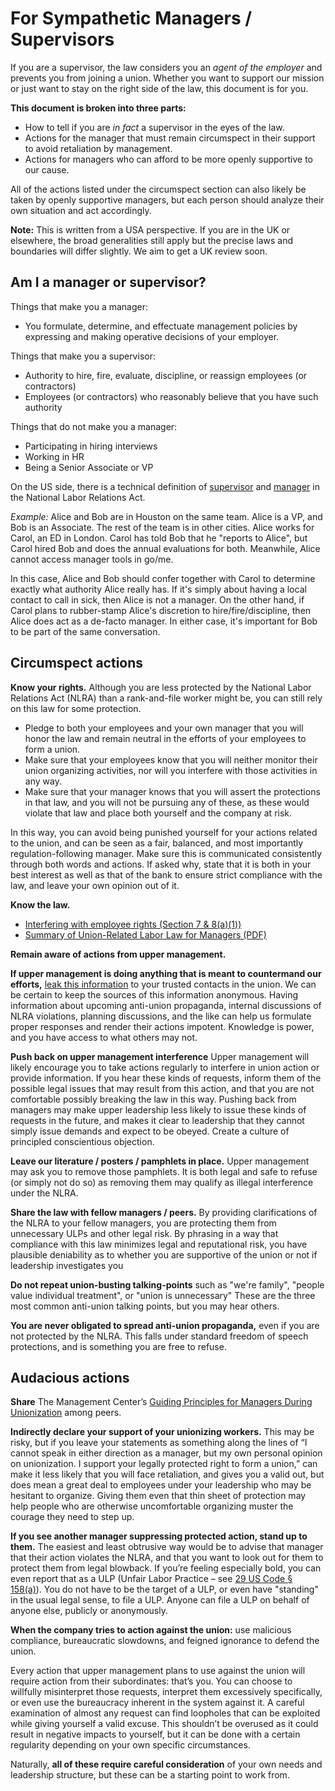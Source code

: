 # For Sympathetic Managers / Supervisors

If you are a supervisor, the law considers you an *agent of the employer* and prevents you from joining a union.
Whether you want to support our mission or just want to stay on the right side of the law, this document is for you.

**This document is broken into three parts:**

* How to tell if you are *in fact* a supervisor in the eyes of the law.
* Actions for the manager that must remain circumspect in their support to avoid retaliation by management.
* Actions for managers who can afford to be more openly supportive to our cause.

All of the actions listed under the circumspect section can also likely be taken by openly supportive managers, but each person should analyze their own situation and act accordingly.

**Note:** This is written from a USA perspective.
If you are in the UK or elsewhere, the broad generalities still apply but the precise laws and boundaries will differ slightly.
We aim to get a UK review soon.


## Am I a manager or supervisor?

Things that make you a manager:

* You formulate, determine, and effectuate management policies by expressing and making operative decisions of your employer.

Things that make you a supervisor:

* Authority to hire, fire, evaluate, discipline, or reassign employees (or contractors)
* Employees (or contractors) who reasonably believe that you have such authority

Things that do not make you a manager:

* Participating in hiring interviews
* Working in HR
* Being a Senior Associate or VP

On the US side, there is a technical definition of
[supervisor](https://www.law.cornell.edu/definitions/uscode.php?width=840&height=800&iframe=true&def_id=29-USC-1697229976-858777245&term_occur=999&term_src=title:29:chapter:7:subchapter:II:section:152)
and
[manager](https://www.law.cornell.edu/wex/managerial_employee)
in the National Labor Relations Act. 

*Example:* Alice and Bob are in Houston on the same team.
Alice is a VP, and Bob is an Associate.
The rest of the team is in other cities.
Alice works for Carol, an ED in London.
Carol has told Bob that he "reports to Alice",
but Carol hired Bob and does the annual evaluations for both.
Meanwhile, Alice cannot access manager tools in go/me.

In this case, Alice and Bob should confer together with Carol to determine exactly what authority Alice really has.
If it's simply about having a local contact to call in sick, then Alice is not a manager.
On the other hand, if Carol plans to rubber-stamp Alice's discretion to hire/fire/discipline,
then Alice does act as a de-facto manager. In either case, it's important for Bob to be part of
the same conversation.

## Circumspect actions

**Know your rights.**
Although you are less protected by the National Labor Relations Act (NLRA) than a rank-and-file worker might be, you can still rely on this law for some protection.

* Pledge to both your employees and your own manager that you will honor the law and remain neutral in the efforts of your employees to form a union.
* Make sure that your employees know that you will neither monitor their union organizing activities, nor will you interfere with those activities in any way.
* Make sure that your manager knows that you will assert the protections in that law, and you will not be pursuing any of these, as these would violate that law and place both yourself and the company at risk.

In this way, you can avoid being punished yourself for your actions related to the union, and can be seen as a fair, balanced, and most importantly regulation-following manager.
Make sure this is communicated consistently through both words and actions.
If asked why, state that it is both in your best interest as well as that of the bank to ensure strict compliance with the law, and leave your own opinion out of it.

**Know the law.**
* [Interfering with employee rights (Section 7 & 8(a)(1))](https://www.nlrb.gov/about-nlrb/rights-we-protect/the-law/interfering-with-employee-rights-section-7-8a1)
* [Summary of Union-Related Labor Law for Managers (PDF)](https://static1.squarespace.com/static/651eeddc8d7ed372484d2e59/t/65c55e824547cb519d625633/1707433602125/BN+Resource+Management+Communications.pdf)

**Remain aware of actions from upper management.**

**If upper management is doing anything that is meant to countermand our efforts,**
[leak this information](/contact) to your trusted contacts in the union. We can be certain to keep the sources of this information anonymous.
Having information about upcoming anti-union propaganda, internal discussions of NLRA violations, planning discussions,
and the like can help us formulate proper responses and render their actions impotent.
Knowledge is power, and you have access to what others may not.

**Push back on upper management interference**
Upper management will likely encourage you to take actions regularly to interfere in union action or provide information. If you hear these kinds of requests, inform them of the possible legal issues that may result from this action, and that you are not comfortable possibly breaking the law in this way. Pushing back from managers may make upper leadership less likely to issue these kinds of requests in the future, and makes it clear to leadership that they cannot simply issue demands and expect to be obeyed. Create a culture of principled conscientious objection.

**Leave our literature / posters / pamphlets in place.**
Upper management may ask you to remove those pamphlets. It is both legal and safe to refuse (or simply not do so) as removing them may qualify as illegal interference under the NLRA.

**Share the law with fellow managers / peers.**
By providing clarifications of the NLRA to your fellow managers, you are protecting them from unnecessary ULPs and other legal risk. By phrasing in a way that compliance with this law minimizes legal and reputational risk, you have plausible deniability as to whether you are supportive of the union or not if leadership investigates you

**Do not repeat union-busting talking-points**
such as "we're family", "people value individual treatment", or "union is unnecessary"
These are the three most common anti-union talking points, but you may hear others.

**You are never obligated to spread anti-union propaganda,** even if you are not protected by the NLRA.
This falls under standard freedom of speech protections, and is something you are free to refuse.

## Audacious actions

**Share** The Management Center’s
[Guiding Principles for Managers During Unionization](https://www.managementcenter.org/resources/four-guiding-principles-for-managers-during-unionization/)
among peers.

**Indirectly declare your support of your unionizing workers.**
This may be risky, but if you leave your statements as something along the lines of “I cannot speak in either direction as a manager, but my own personal opinion on unionization. I support your legally protected right to form a union,” can make it less likely that you will face retaliation, and gives you a valid out, but does mean a great deal to employees under your leadership who may be hesitant to organize. Giving them even that thin sheet of protection may help people who are otherwise uncomfortable organizing muster the courage they need to step up.

**If you see another manager suppressing protected action, stand up to them.**
The easiest and least obtrusive way would be to advise that manager that their action violates the NLRA,
and that you want to look out for them to protect them from legal blowback.
If you’re feeling especially bold, you can even report that as a ULP
(Unfair Labor Practice – see [29 US Code § 158(a)](https://www.law.cornell.edu/uscode/text/29/158)).
You do not have to be the target of a ULP, or even have "standing" in the usual legal sense, to file a ULP.
Anyone can file a ULP on behalf of anyone else, publicly or anonymously.

**When the company tries to action against the union:**
use malicious compliance, bureaucratic slowdowns, and feigned ignorance to defend the union.

Every action that upper management plans to use against the union will require action from their subordinates: that’s you.
You can choose to willfully misinterpret those requests, interpret them excessively specifically,
or even use the bureaucracy inherent in the system against it.
A careful examination of almost any request can find loopholes that can be exploited while giving yourself a valid excuse.
This shouldn’t be overused as it could result in negative impacts to yourself,
but it can be done with a certain regularity depending on your own specific circumstances.

Naturally, **all of these require careful consideration** of your own needs and leadership structure,
but these can be a starting point to work from.


